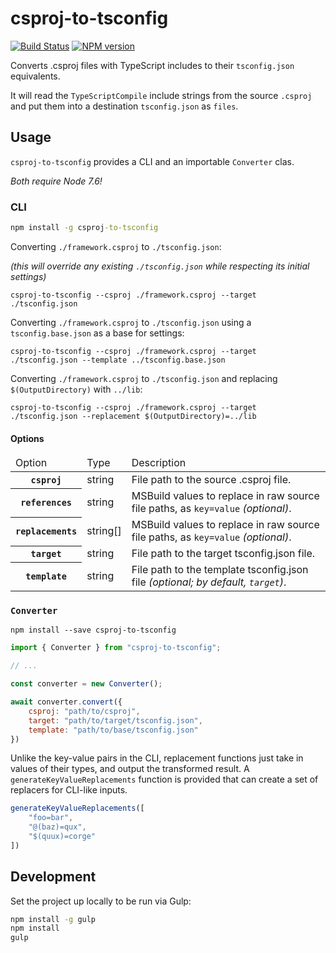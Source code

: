 # csproj-to-tsconfig
[![Build Status](https://travis-ci.org/JoshuaKGoldberg/csproj-to-tsconfig.svg?branch=master)](https://travis-ci.org/JoshuaKGoldberg/csproj-to-tsconfig)
[![NPM version](https://badge.fury.io/js/csproj-to-tsconfig.svg)](http://badge.fury.io/js/csproj-to-tsconfig)


Converts .csproj files with TypeScript includes to their `tsconfig.json` equivalents.

It will read the `TypeScriptCompile` include strings from the source `.csproj` and put them into a destination `tsconfig.json` as `files`.

## Usage

`csproj-to-tsconfig` provides a CLI and an importable `Converter` clas.

*Both require Node 7.6!*

### CLI

```cmd
npm install -g csproj-to-tsconfig
```

Converting `./framework.csproj` to `./tsconfig.json`:

*(this will override any existing `./tsconfig.json` while respecting its initial settings)*

```
csproj-to-tsconfig --csproj ./framework.csproj --target ./tsconfig.json
```

Converting `./framework.csproj` to `./tsconfig.json` using a `tsconfig.base.json` as a base for settings:

```
csproj-to-tsconfig --csproj ./framework.csproj --target ./tsconfig.json --template ../tsconfig.base.json
```

Converting `./framework.csproj` to `./tsconfig.json` and replacing `$(OutputDirectory)` with `../lib`:

```
csproj-to-tsconfig --csproj ./framework.csproj --target ./tsconfig.json --replacement $(OutputDirectory)=../lib
```

#### Options

<table>
    <thead>
        <tr>
            <td>Option</td>
            <td>Type</td>
            <td>Description</td>
        </tr>
    </thead>
    <tbody>
        <tr>
            <th><code>csproj</code></th>
            <td><string>string</string></td>
            <td>File path to the source .csproj file.</td>
        </tr>
        <tr>
            <th><code>references</code></th>
            <td><string>string</string></td>
            <td>MSBuild values to replace in raw source file paths, as <code>key=value</code> <em>(optional)</em>.</td>
        </tr>
        <tr>
            <th><code>replacements</code></th>
            <td><string>string[]</string></td>
            <td>MSBuild values to replace in raw source file paths, as <code>key=value</code> <em>(optional)</em>.</td>
        </tr>
        <tr>
            <th><code>target</code></th>
            <td><string>string</string></td>
            <td>File path to the target tsconfig.json file.</td>
        </tr>
        <tr>
            <th><code>template</code></th>
            <td><string>string</string></td>
            <td>File path to the template tsconfig.json file <em>(optional; by default, <code>target</code>)</em>.</td>
        </tr>
    </tbody>
</table>

### `Converter`

`npm install --save csproj-to-tsconfig`

```javascript
import { Converter } from "csproj-to-tsconfig";

// ...

const converter = new Converter();

await converter.convert({
    csproj: "path/to/csproj",
    target: "path/to/target/tsconfig.json",
    template: "path/to/base/tsconfig.json"
})
```

Unlike the key-value pairs in the CLI, replacement functions just take in values of their types, and output the transformed result.
A `generateKeyValueReplacements` function is provided that can create a set of replacers for CLI-like inputs.

```javascript
generateKeyValueReplacements([
    "foo=bar",
    "@(baz)=qux",
    "$(quux)=corge"
])
```



## Development

Set the project up locally to be run via Gulp:

```cmd
npm install -g gulp
npm install
gulp
```
